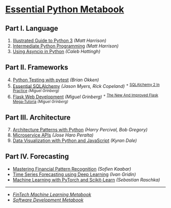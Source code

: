 # [Essential Python Metabook](https://mikelaud.github.io/ESSENTIAL_PYTHON_METABOOK)

## Part I. Language

1. [Illustrated Guide to Python 3](https://www.amazon.com/Illustrated-Guide-Python-Walkthrough-Illustrations/dp/1977921752) _(Matt Harrison)_ 
2. [Intermediate Python Programming](https://www.amazon.com/Treading-Python-2-Intermediate/dp/149055095X) _(Matt Harrison)_
3. [Using Asyncio in Python](https://www.amazon.com/Using-Asyncio-Python-Understanding-Asynchronous/dp/1492075337) _(Caleb Hattingh)_

## Part II. Frameworks

4. [Python Testing with pytest](https://www.amazon.com/Python-Testing-pytest-Effective-Scalable/dp/1680508601) _(Brian Okken)_
5. [Essential SQLAlchemy](https://www.amazon.com/Essential-SQLAlchemy-Mapping-Python-Databases/dp/149191646X) _(Jason Myers, Rick Copeland)_ <sup> + [SQLAlchemy 2 In Practice](https://www.amazon.com/SQLAlchemy-Practice-program-relational-databases-ebook/dp/B0BVJRKS54) _(Miguel Grinberg)_</sup>
6. [Flask Web Development](https://www.amazon.com/Flask-Web-Development-Developing-Applications/dp/1491991739) _(Miguel Grinberg)_ <sup> + [The New And Improved Flask Mega-Tutoria](https://www.amazon.com/New-Improved-Flask-Mega-Tutorial/dp/B09YQ33QYT) _(Miguel Grinberg)_</sup>

## Part III. Architecture

7. [Architecture Patterns with Python](https://www.amazon.com/Architecture-Patterns-Python-Domain-Driven-Microservices/dp/1492052205) _(Harry Percival, Bob Gregory)_
8. [Microservice APIs](https://www.amazon.com/Microservice-APIs-Jose-Haro-Peralta/dp/1617298417) _(Jose Haro Peralta)_
9. [Data Visualization with Python and JavaScript](https://www.amazon.com/Data-Visualization-Python-JavaScript-Transform/dp/1098111877) _(Kyran Dale)_

## Part IV. Forecasting

* [Mastering Financial Pattern Recognition](https://www.amazon.com/Mastering-Financial-Pattern-Recognition-Back-Testing/dp/1098120477) _(Sofien Kaabar)_
* [Time Series Forecasting using Deep Learning](https://www.amazon.com/Time-Forecasting-using-Deep-Learning/dp/9391392571) _(Ivan Gridin)_
* [Machine Learning with PyTorch and Scikit-Learn](https://www.amazon.com/Machine-Learning-PyTorch-Scikit-Learn-learning/dp/1801819319) _(Sebastian Raschka)_

---

* [_FinTech Machine Learning Metabook_](https://mikelaud.github.io)
* [_Software Development Metabook_](SOFTWARE_DEVELOPMENT_METABOOK.md)

